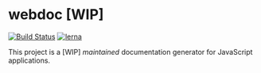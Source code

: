 # webdoc [WIP]

[![Build Status](https://dev.azure.com/webdoc-js/webdoc/_apis/build/status/SukantPal.webdoc?branchName=master)](https://dev.azure.com/webdoc-js/webdoc/_build/latest?definitionId=1&branchName=master)
[![lerna](https://img.shields.io/badge/maintained%20with-lerna-cc00ff.svg)](https://lerna.js.org/)

This project is a [WIP] _maintained_ documentation generator for JavaScript applications.
